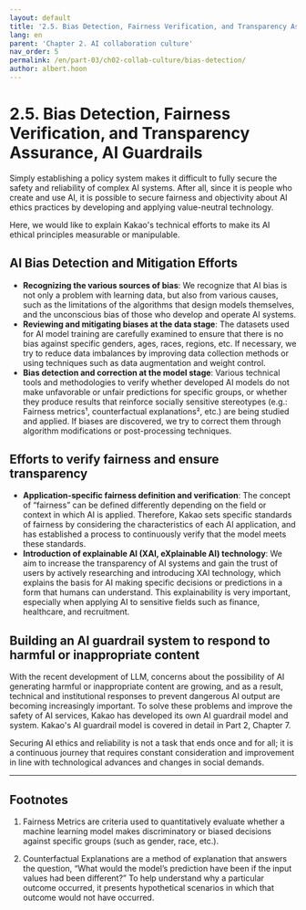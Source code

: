 ```yaml
---
layout: default
title: '2.5. Bias Detection, Fairness Verification, and Transparency Assurance, AI Guardrails'
lang: en
parent: 'Chapter 2. AI collaboration culture'
nav_order: 5
permalink: /en/part-03/ch02-collab-culture/bias-detection/
author: albert.hoon
---
```


# 2.5. Bias Detection, Fairness Verification, and Transparency Assurance, AI Guardrails

Simply establishing a policy system makes it difficult to fully secure the safety and reliability of complex AI systems. After all, since it is people who create and use AI, it is possible to secure fairness and objectivity about AI ethics practices by developing and applying value-neutral technology.

Here, we would like to explain Kakao's technical efforts to make its AI ethical principles measurable or manipulable.

## AI Bias Detection and Mitigation Efforts

- **Recognizing the various sources of bias**: We recognize that AI bias is not only a problem with learning data, but also from various causes, such as the limitations of the algorithms that design models themselves, and the unconscious bias of those who develop and operate AI systems.
- **Reviewing and mitigating biases at the data stage**: The datasets used for AI model training are carefully examined to ensure that there is no bias against specific genders, ages, races, regions, etc. If necessary, we try to reduce data imbalances by improving data collection methods or using techniques such as data augmentation and weight control.
- **Bias detection and correction at the model stage**: Various technical tools and methodologies to verify whether developed AI models do not make unfavorable or unfair predictions for specific groups, or whether they produce results that reinforce socially sensitive stereotypes (e.g.: Fairness metrics¹, counterfactual explanations², etc.) are being studied and applied. If biases are discovered, we try to correct them through algorithm modifications or post-processing techniques.

## Efforts to verify fairness and ensure transparency

- **Application-specific fairness definition and verification**: The concept of “fairness” can be defined differently depending on the field or context in which AI is applied. Therefore, Kakao sets specific standards of fairness by considering the characteristics of each AI application, and has established a process to continuously verify that the model meets these standards.
- **Introduction of explainable AI (XAI, eXplainable AI) technology**: We aim to increase the transparency of AI systems and gain the trust of users by actively researching and introducing XAI technology, which explains the basis for AI making specific decisions or predictions in a form that humans can understand. This explainability is very important, especially when applying AI to sensitive fields such as finance, healthcare, and recruitment.

## Building an AI guardrail system to respond to harmful or inappropriate content

With the recent development of LLM, concerns about the possibility of AI generating harmful or inappropriate content are growing, and as a result, technical and institutional responses to prevent dangerous AI output are becoming increasingly important. To solve these problems and improve the safety of AI services, Kakao has developed its own AI guardrail model and system. Kakao's AI guardrail model is covered in detail in Part 2, Chapter 7.

Securing AI ethics and reliability is not a task that ends once and for all; it is a continuous journey that requires constant consideration and improvement in line with technological advances and changes in social demands.

-----

## Footnotes

1) Fairness Metrics are criteria used to quantitatively evaluate whether a machine learning model makes discriminatory or biased decisions against specific groups (such as gender, race, etc.).

2) Counterfactual Explanations are a method of explanation that answers the question, “What would the model’s prediction have been if the input values had been different?” To help understand why a particular outcome occurred, it presents hypothetical scenarios in which that outcome would not have occurred.